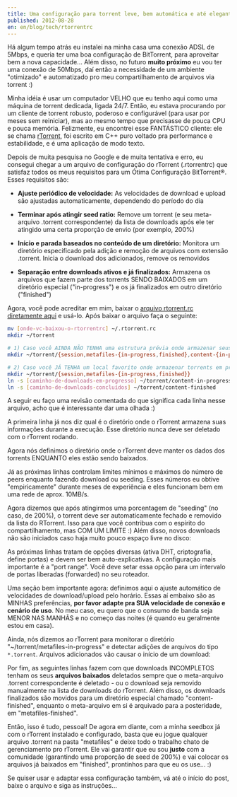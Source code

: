 ```yaml
---
title: Uma configuração para torrent leve, bem automática e até elegante - rtorrentrc
published: 2012-08-28
en: en/blog/tech/rtorrentrc
---
```


Há algum tempo atrás eu instalei na minha casa uma conexão ADSL de 5Mbps, e queria ter uma boa configuração de BitTorrent, para aproveitar bem a nova capacidade...
Além disso, no futuro **muito próximo** eu vou ter uma conexão de 50Mbps,
daí então a necessidade de um ambiente "otimizado" e automatizado pro meu compartilhamento de arquivos via torrent :)

Minha idéia é usar um computador VELHO que eu tenho aqui como uma máquina de torrent dedicada, ligada 24/7.
Então, eu estava procurando por um cliente de torrent robusto, poderoso e configurável
(para usar por meses sem reiniciar), mas ao mesmo tempo que precisasse de pouca CPU e pouca memória.
Felizmente, eu encontrei esse FANTÁSTICO cliente: ele se chama [rTorrent][2],
foi escrito em C++ puro voltado pra performance e estabilidade, e é uma aplicação de modo texto.

Depois de muita pesquisa no Google e de muita tentativa e erro, eu consegui chegar a um arquivo de configuração do rTorrent (.rtorrentrc)
que satisfaz todos os meus requisitos para um Ótima Configuração BitTorrent®.
Esses requisitos são:

  * **Ajuste periódico de velocidade:** As velocidades de download e upload são ajustadas automaticamente, dependendo do período do dia

  * **Terminar após atingir seed ratio:** Remove um torrent (e seu meta-arquivo .torrent correspondente)
    da lista de downloads após ele ter atingido uma certa proporção de envio (por exemplo, 200%)

  * **Início e parada baseados no conteúdo de um diretório:** Monitora um diretório especificado pela
    adição e remoção de arquivos com extensão .torrent.
    Inicia o download dos adicionados, remove os removidos

  * **Separação entre downloads ativos e já finalizados:** Armazena os arquivos que fazem parte dos torrents SENDO BAIXADOS em
    um diretório especial ("in-progress") e os já finalizados em outro diretório ("finished")

Agora, você pode acreditar em mim, baixar o [arquivo rtorrent.rc diretamente aqui][1] e usá-lo.
Após baixar o arquivo faça o seguinte:

```bash
mv [onde-vc-baixou-o-rtorrentrc] ~/.rtorrent.rc
mkdir ~/torrent

# 1) Caso você AINDA NÃO TENHA uma estrutura prévia onde armazenar seus downloads de torrent
mkdir ~/torrent/{session,metafiles-{in-progress,finished},content-{in-progress,finished}}

# 2) Caso você JÁ TENHA um local favorito onde armazenar torrents em progresso e concluídos
mkdir ~/torrent/{session,metafiles-{in-progress,finished}}
ln -s [caminho-de-downloads-em-progresso] ~/torrent/content-in-progress
ln -s [caminho-de-downloads-concluídos] ~/torrent/content-finished
```

A seguir eu faço uma revisão comentada do que significa cada linha nesse arquivo, acho que é interessante dar uma olhada :)

<!--more-->

A primeira linha já nos diz qual é o diretório onde o rTorrent armazena suas informações durante a execução.
Esse diretório nunca deve ser deletado com o rTorrent rodando.

<script src="http://gist-it.sudarmuthu.com/github/joaopizani/rtorrentrc/blob/master/rtorrent.rc?slice=0&footer=no"></script>

Agora nós definimos o diretório onde o rTorrent deve manter os dados dos torrents ENQUANTO eles estão sendo baixados.

<script src="http://gist-it.sudarmuthu.com/github/joaopizani/rtorrentrc/blob/master/rtorrent.rc?slice=1&footer=no"></script>

Já as próximas linhas controlam limites mínimos e máximos do número de peers enquanto fazendo download ou seeding.
Esses números eu obtive "empiricamente" durante meses de experiência e eles funcionam bem em uma rede de aprox. 10MB/s.

<script src="http://gist-it.sudarmuthu.com/github/joaopizani/rtorrentrc/blob/master/rtorrent.rc?slice=3:9&footer=no"></script>

Agora dizemos que após atingirmos uma porcentagem de "seeding" (no caso, de 200%), o torrent deve ser automaticamente fechado e removido da lista do RTorrent.
Isso para que você contribua com o espírito do compartilhamento, mas COM UM LIMITE :)
Além disso, novos downloads não são iniciados caso haja muito pouco espaço livre no disco:

<script src="http://gist-it.sudarmuthu.com/github/joaopizani/rtorrentrc/blob/master/rtorrent.rc?slice=11:19&footer=no"></script>

As próximas linhas tratam de opções diversas (ativa DHT, criptografia, define portas) e devem ser bem auto-explicativas.
A configuração mais importante é a "port range".
Você deve setar essa opção para um intervalo de portas liberadas (forwarded) no seu roteador.

<script src="http://gist-it.sudarmuthu.com/github/joaopizani/rtorrentrc/blob/master/rtorrent.rc?slice=22:28&footer=no"></script>

Uma seção bem importante agora: definimos aqui o ajuste automático de velocidades de download/upload pelo horário.
Essas aí embaixo são as MINHAS preferências, **por favor adapte pra SUA velocidade de conexão e cenário de uso**.
No meu caso, eu quero que o consumo de banda seja MENOR NAS MANHÃS e no começo das noites (é quando eu geralmente estou em casa).

<script src="http://gist-it.sudarmuthu.com/github/joaopizani/rtorrentrc/blob/master/rtorrent.rc?slice=31:45&footer=no"></script>

Ainda, nós dizemos ao rTorrent para monitorar o diretório "~/torrent/metafiles-in-progress" e detectar adições de arquivos do tipo `*.torrent`.
Arquivos adicionados vão causar o início de um download:

<script src="http://gist-it.sudarmuthu.com/github/joaopizani/rtorrentrc/blob/master/rtorrent.rc?slice=48:49&footer=no"></script>

Por fim, as seguintes linhas fazem com que downloads INCOMPLETOS tenham os seus **arquivos baixados** deletados sempre que o meta-arquivo .torrent correspondente é deletado - ou o download seja removido manualmente na lista de downloads do rTorrent.
Além disso, os downloads finalizados são movidos para um diretório especial chamado "content-finished",
enquanto o meta-arquivo em si é arquivado para a posteridade, em "metafiles-finished".

<script src="http://gist-it.sudarmuthu.com/github/joaopizani/rtorrentrc/blob/master/rtorrent.rc?slice=51:56&footer=no"></script>

Então, isso é tudo, pessoal!  De agora em diante, com a minha seedbox já com o rTorrent instalado e configurado, basta que eu jogue qualquer arquivo .torrent na pasta "metafiles" e deixe todo o trabalho chato de gerenciamento pro rTorrent.
Ele vai garantir que eu sou **justo** com a comunidade (garantindo uma proporção de seed de 200%) e vai colocar os arquivos já baixados em "finished", prontinhos para que eu os use... :)

Se quiser usar e adaptar essa configuração também, vá até o início do post, baixe o arquivo e siga as instruções...

[1]: <https://raw.github.com/joaopizani/rtorrentrc/master/rtorrent.rc>
[2]: <http://libtorrent.rakshasa.no>
